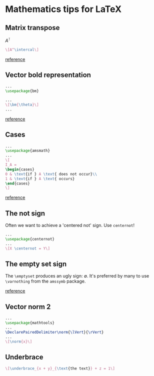 # Mathematics tips for LaTeX

## Matrix transpose

$A^\intercal$

```latex
\[A^\intercal\]
```

[reference](https://tex.stackexchange.com/questions/30619/what-is-the-best-symbol-for-vector-matrix-transpose)

## Vector bold representation

```latex
...
\usepackage{bm}

...
\[\bm{\theta}\]
...
```

[reference](https://tex.stackexchange.com/questions/3238/bm-package-versus-boldsymbol)

## Cases

```latex
...
\usepackage{amsmath}
...
\[
I_A = 
\begin{cases}
0 & \text{if } A \text{ does not occur}\\
1 & \text{if } A \text{ occurs}
\end{cases}
\]
```

[reference](https://tex.stackexchange.com/questions/262079/typesetting-a-function-defined-by-case-analysis/262081)

## The not sign

Often we want to achieve a 'centered not' sign. Use `centernot`!

```latex
...
\usepackage{centernot}
...
\[X \centernot = Y\]
```

## The empty set sign

The `\emptyset` produces an ugly sign: $\emptyset$. It's preferred by many to use `\varnothing` from the `amssymb` package.

[reference](https://tex.stackexchange.com/a/22799)

## Vector norm 2

```latex
...
\usepackage{mathtools}
...
\DeclarePairedDelimiter\norm{\lVert}{\rVert}
...
\[\norm{x}\]
```

## Underbrace

```latex
\[\underbrace_{x + y}_{\text{the text}} + z = 1\]
```
